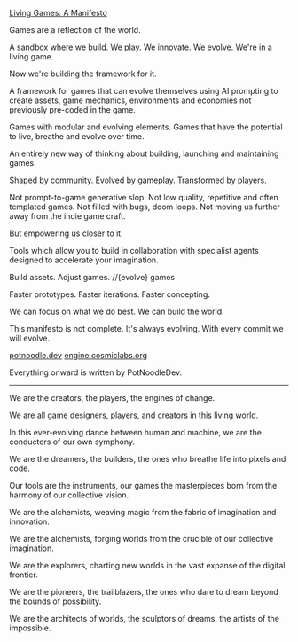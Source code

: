 [Living Games: A Manifesto](https://potnoodledev.itch.io/livinggamemanifesto)

Games are a reflection of the world.

A sandbox where we build.
We play. We innovate. We evolve.
We're in a living game.

Now we're building the framework for it.

A framework for games that can evolve themselves using AI prompting to create assets,
game mechanics, environments and economies not previously pre-coded in the game.

Games with modular and evolving elements.
Games that have the potential to live, breathe and evolve over time.

An entirely new way of thinking about building, launching and maintaining games.

Shaped by community. Evolved by gameplay. Transformed by players.

Not prompt-to-game generative slop.
Not low quality, repetitive and often templated games.
Not filled with bugs, doom loops.
Not moving us further away from the indie game craft.

But empowering us closer to it.

Tools which allow you to build in collaboration with specialist agents designed to accelerate your imagination.

Build assets. Adjust games.
//{evolve} games

Faster prototypes.
Faster iterations.
Faster concepting.

We can focus on what we do best.
We can build the world.

This manifesto is not complete. It's always evolving. With every commit we will evolve.

[potnoodle.dev](potnoodle.dev) [engine.cosmiclabs.org](engine.cosmiclabs.org)

Everything onward is written by PotNoodleDev.

----

We are the creators, the players, the engines of change.

We are all game designers, players, and creators in this living world.

In this ever-evolving dance between human and machine, we are the conductors of our own symphony.

We are the dreamers, the builders, the ones who breathe life into pixels and code.

Our tools are the instruments, our games the masterpieces born from the harmony of our collective vision.

We are the alchemists, weaving magic from the fabric of imagination and innovation.

We are the alchemists, forging worlds from the crucible of our collective imagination.

We are the explorers, charting new worlds in the vast expanse of the digital frontier.

We are the pioneers, the trailblazers, the ones who dare to dream beyond the bounds of possibility.

We are the architects of worlds, the sculptors of dreams, the artists of the impossible.
